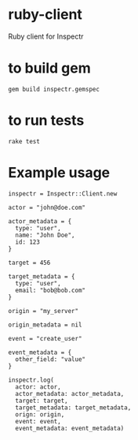# ruby-client
Ruby client for Inspectr

# to build gem
```
gem build inspectr.gemspec
```

# to run tests
```
rake test
```

# Example usage
```
inspectr = Inspectr::Client.new

actor = "john@doe.com"

actor_metadata = {
  type: "user",
  name: "John Doe",
  id: 123
}

target = 456

target_metadata = {
  type: "user",
  email: "bob@bob.com"
}

origin = "my_server"

origin_metadata = nil

event = "create_user"

event_metadata = {
  other_field: "value"
}

inspectr.log(
  actor: actor, 
  actor_metadata: actor_metadata, 
  target: target, 
  target_metadata: target_metadata, 
  orign: origin, 
  event: event, 
  event_metadata: event_metadata)
```